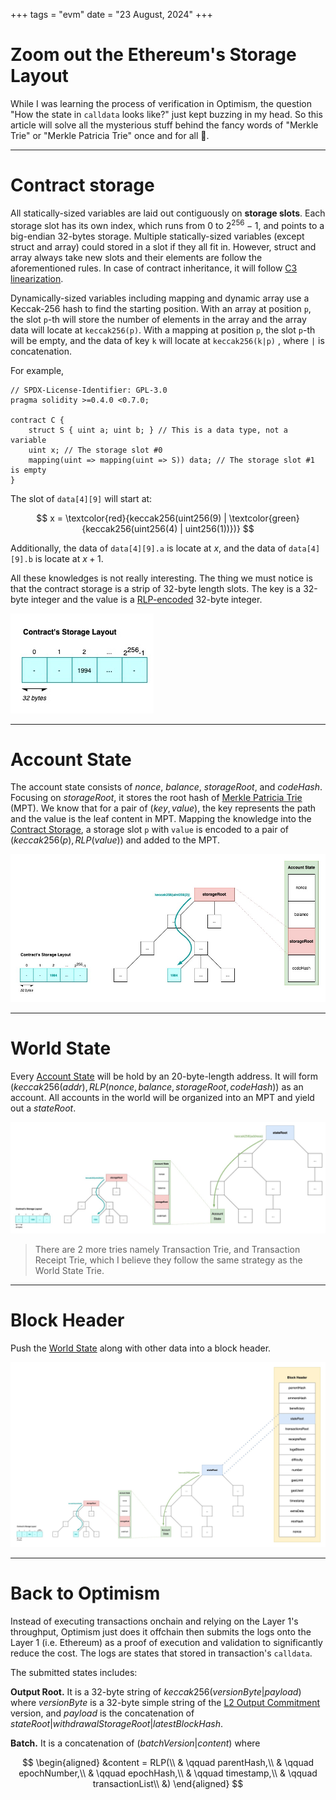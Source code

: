 +++
tags = "evm"
date = "23 August, 2024"
+++

# Zoom out the Ethereum's Storage Layout

While I was learning the process of verification in Optimism, the question "How the state in `calldata` looks like?" just kept buzzing in my head. So this article will solve all the mysterious stuff behind the fancy words of "Merkle Trie" or "Merkle Patricia Trie" once and for all 😤.

---

# Contract storage

All statically-sized variables are laid out contiguously on **storage slots**. Each storage slot has its own index, which runs from $0$ to $2^{256}-1$, and points to a big-endian 32-bytes storage. Multiple statically-sized variables (except struct and array) could stored in a slot if they all fit in. However, struct and array always take new slots and their elements are follow the aforementioned rules. In case of contract inheritance, it will follow [C3 linearization](https://en.wikipedia.org/wiki/C3_linearization).

Dynamically-sized variables including mapping and dynamic array use a Keccak-256 hash to find the starting position. With an array at position `p`, the slot `p`-th will store the number of elements in the array and the array data will locate at `keccak256(p)`. With a mapping at position `p`, the slot `p`-th will be empty, and the data of key `k` will locate at `keccak256(k|p)`
, where `|` is concatenation.

For example,

```solidity label="layout.sol" group="layout"
// SPDX-License-Identifier: GPL-3.0
pragma solidity >=0.4.0 <0.7.0;

contract C {
    struct S { uint a; uint b; } // This is a data type, not a variable
    uint x; // The storage slot #0
    mapping(uint => mapping(uint => S)) data; // The storage slot #1 is empty
}
```

The slot of `data[4][9]` will start at:

$$
x = \textcolor{red}{keccak256(uint256(9) | \textcolor{green}{keccak256(uint256(4) | uint256(1))})}
$$

Additionally, the data of `data[4][9].a` is locate at $x$, and the data of `data[4][9].b` is locate at $x+1$.

All these knowledges is not really interesting. The thing we must notice is that the contract storage is a strip of 32-byte length slots. The key is a 32-byte integer and the value is a [RLP-encoded](https://ethereum.org/en/developers/docs/data-structures-and-encoding/rlp/) 32-byte integer.

![Contract's Storage Layout](./contracts-storage-layout.jpg)

---

# Account State

The account state consists of $nonce$, $balance$, $storageRoot$, and $codeHash$. Focusing on $storageRoot$, it stores the root hash of [Merkle Patricia Trie](https://ethereum.org/en/developers/docs/data-structures-and-encoding/patricia-merkle-trie/) (MPT). We know that for a pair of $(key,value)$, the key represents the path and the value is the leaf content in MPT. Mapping the knowledge into the [Contract Storage](#contract-storage), a storage slot `p` with `value` is encoded to a pair of $(keccak256(p), RLP(value))$ and added to the MPT.

![Account State](./account-state.jpg)

---

# World State

Every [Account State](#account-state) will be hold by an 20-byte-length address. It will form $(keccak256(addr), RLP(nonce, balance, storageRoot, codeHash))$ as an account. All accounts in the world will be organized into an MPT and yield out a $stateRoot$.

![World State](./world-state.jpg)

> There are 2 more tries namely Transaction Trie, and Transaction Receipt Trie, which I believe they follow the same strategy as the World State Trie.

---

# Block Header

Push the [World State](#world-state) along with other data into a block header.

![Block Header](./block-header.jpg)

---

# Back to Optimism

Instead of executing transactions onchain and relying on the Layer 1's throughput, Optimism just does it offchain then submits the logs onto the Layer 1 (i.e. Ethereum) as a proof of execution and validation to significantly reduce the cost. The logs are states that stored in transaction's `calldata`.

The submitted states includes:

**Output Root.** It is a 32-byte string of $keccak256(versionByte | payload)$ where $versionByte$ is a 32-byte simple string of the [L2 Output Commitment](https://specs.optimism.io/protocol/proposals.html#l2-output-root-proposals-specification) version, and $payload$ is the concatenation of $stateRoot | withdrawalStorageRoot | latestBlockHash$.

**Batch.** It is a concatenation of $(batchVersion|content)$ where

$$
\begin{aligned}
&content = RLP(\\
& \qquad parentHash,\\
& \qquad epochNumber,\\
& \qquad epochHash,\\
& \qquad timestamp,\\
& \qquad transactionList\\
&)
\end{aligned}
$$
